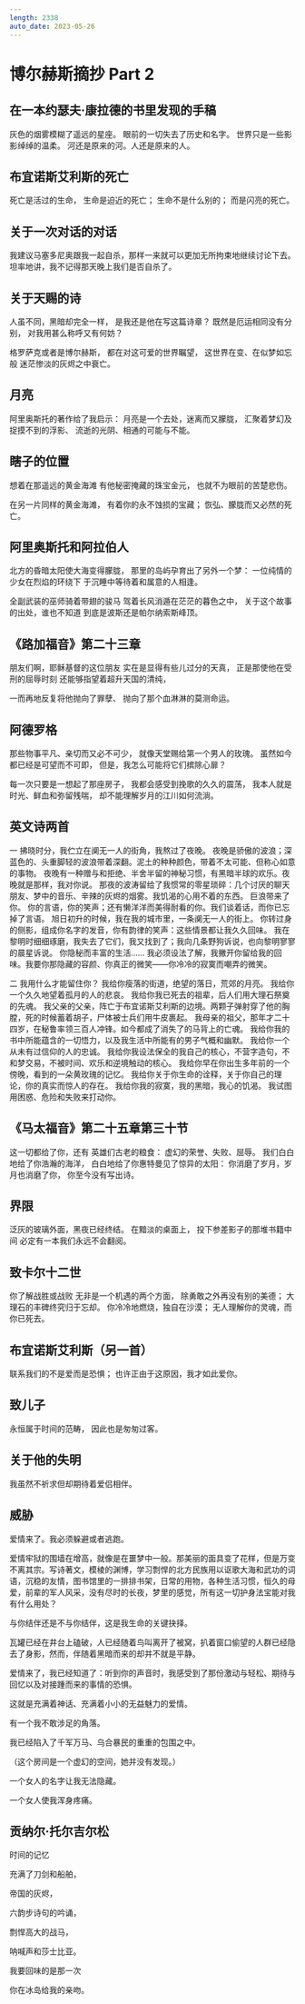 ```yaml
---
length: 2338
auto_date: 2023-05-26
---
```


# 博尔赫斯摘抄 Part 2

## 在一本约瑟夫·康拉德的书里发现的手稿

灰色的烟雾模糊了遥远的星座。
眼前的一切失去了历史和名字。
世界只是一些影影绰绰的温柔。
河还是原来的河。人还是原来的人。

## 布宜诺斯艾利斯的死亡

死亡是活过的生命，
生命是迫近的死亡；
生命不是什么别的；
而是闪亮的死亡。

## 关于一次对话的对话

我建议马塞多尼奥跟我一起自杀，那样一来就可以更加无所拘束地继续讨论下去。
坦率地讲，我不记得那天晚上我们是否自杀了。

## 关于天赐的诗

人虽不同，黑暗却完全一样，
是我还是他在写这篇诗章？
既然是厄运相同没有分别，
对我用甚么称呼又有何妨？

格罗萨克或者是博尔赫斯，
都在对这可爱的世界瞩望，
这世界在变、在似梦如忘般
迷茫惨淡的灰烬之中衰亡。

## 月亮

阿里奥斯托的著作给了我启示：
月亮是一个去处，迷离而又朦胧，
汇聚着梦幻及捉摸不到的浮影、
流逝的光阴、相通的可能与不能。

## 瞎子的位置

想着在那遥远的黄金海滩
有他秘密掩藏的珠宝金元，
也就不为眼前的苦楚悲伤。

在另一片同样的黄金海滩，
有着你的永不蚀损的宝藏；
恢弘、朦胧而又必然的死亡。

## 阿里奥斯托和阿拉伯人

北方的昏暗太阳使大海变得朦胧，
那里的岛屿孕育出了另外一个梦：
一位纯情的少女在烈焰的环绕下
于沉睡中等待着和属意的人相逢。

全副武装的巫师骑着带翅的骏马
驾着长风消遁在茫茫的暮色之中，
关于这个故事的出处，谁也不知道
到底是波斯还是帕尔纳索斯峰顶。

## 《路加福音》第二十三章

朋友们啊，耶稣基督的这位朋友
实在是显得有些儿过分的天真，
正是那使他在受刑的屈辱时刻
还能够指望着超升天国的清纯，

一而再地反复将他抛向了罪孽、
抛向了那个血淋淋的莫测命运。

## 阿德罗格

那些物事平凡、亲切而又必不可少，
就像天堂赐给第一个男人的玫瑰。
虽然如今都已经是可望而不可即，
但是，我怎么可能将它们摈除心扉？

每一次只要是一想起了那座房子，
我都会感受到挽歌的久久的震荡，
我本人就是时光、鲜血和弥留残喘，
却不能理解岁月的江川如何流淌。

## 英文诗两首

一
拂晓时分，我伫立在阒无一人的街角，我熬过了夜晚。
夜晚是骄傲的波浪；深蓝色的、头重脚轻的波浪带着深翻。泥土的种种颜色，带着不太可能、但称心如意的事物。
夜晚有一种赠与和拒绝、半舍半留的神秘习惯，有黑暗半球的欢乐。夜晚就是那样，我对你说。
那夜的波涛留给了我惯常的零星琐碎：几个讨厌的聊天朋友、梦中的音乐、辛辣的灰烬的烟雾。我饥渴的心用不着的东西。
巨浪带来了你。
你的言语，你的笑声；还有懒洋洋而美得耐看的你。我们谈着话，而你已忘掉了言语。
旭日初升的时候，我在我的城市里，一条阒无一人的街上。
你转过身的侧影，组成你名字的发音，你有韵律的笑声：这些情景都让我久久回味。
我在黎明时细细琢磨，我失去了它们，我又找到了；我向几条野狗诉说，也向黎明寥寥的晨星诉说。
你隐秘而丰富的生活……
我必须设法了解，我撇开你留给我的回味。我要你那隐藏的容颜、你真正的微笑——你冷冷的寂寞而嘲弄的微笑。

二
我用什么才能留住你？
我给你瘦落的街道，绝望的落日，荒郊的月亮。
我给你一个久久地望着孤月的人的悲哀。
我给你我已死去的祖辈，后人们用大理石祭奠的先魂。
我父亲的父亲，阵亡于布宜诺斯艾利斯的边境。两颗子弹射穿了他的胸膛，死的时候蓄着胡子，尸体被士兵们用牛皮裹起。
我母亲的祖父，那年才二十四岁，在秘鲁率领三百人冲锋。如今都成了消失了的马背上的亡魂。
我给你我的书中所能蕴含的一切悟力，以及我生活中所能有的男子气概和幽默。
我给你一个从未有过信仰的人的忠诚。
我给你我设法保全的我自己的核心，不营字造句，不和梦交易，不被时间、欢乐和逆境触动的核心。
我给你早在你出生多年前的一个傍晚，看到的一朵黄玫瑰的记忆。
我给你关于你生命的诠释，关于你自己的理论，你的真实而惊人的存在。
我给你我的寂寞，我的黑暗，我心的饥渴。
我试图用困惑、危险和失败来打动你。

## 《马太福音》第二十五章第三十节

这一切都给了你，还有
英雄们古老的粮食：
虚幻的荣誉、失败、屈辱。
我们白白地给了你浩瀚的海洋，
白白地给了你惠特曼见了惊异的太阳：
你消磨了岁月，岁月也消磨了你，
你至今没有写出诗。

## 界限

泛灰的玻璃外面，黑夜已经终结。
在黯淡的桌面上，
投下参差影子的那堆书籍中间
必定有一本我们永远不会翻阅。

## 致卡尔十二世

你了解战胜或战败
无非是一个机遇的两个方面，
除勇敢之外再没有别的美德；
大理石的丰碑终究归于忘却。
你冷冷地燃烧，独自在沙漠；
无人理解你的灵魂，而你已死去。

## 布宜诺斯艾利斯（另一首）

联系我们的不是爱而是恐惧；
也许正由于这原因，我才如此爱你。

## 致儿子

永恒属于时间的范畴，
因此也是匆匆过客。

## 关于他的失明

我虽然不祈求但却期待着爱侣相伴。

## 威胁

爱情来了。我必须躲避或者逃跑。

爱情牢狱的围墙在增高，就像是在噩梦中一般。那美丽的面具变了花样，但是万变不离其宗。写诗著文，模棱的渊博，学习剽悍的北方民族用以讴歌大海和武功的词语，沉稳的友情，图书馆里的一排排书架，日常的用物，各种生活习惯，恒久的母爱，前辈的军人风采，没有尽时的长夜，梦里的感觉，所有这一切护身法宝能对我有什么用处？

与你结伴还是不与你结伴，这是我生命的关键抉择。

瓦罐已经在井台上磕破，人已经随着鸟叫离开了被窝，扒着窗口偷望的人群已经隐去了身影，然而，伴随着黑暗而来的却并不就是平静。

爱情来了，我已经知道了：听到你的声音时，我感受到了那份激动与轻松、期待与回忆以及对接踵而来的事情的恐惧。

这就是充满着神话、充满着小小的无益魅力的爱情。

有一个我不敢涉足的角落。

我已经陷入了千军万马、乌合暴民的重重的包围之中。

（这个房间是一个虚幻的空间，她并没有发现。）

一个女人的名字让我无法隐藏。

一个女人使我浑身疼痛。

## 贡纳尔·托尔吉尔松

时间的记忆

充满了刀剑和船舶，

帝国的灰烬，

六韵步诗句的吟诵，

剽悍高大的战马，

呐喊声和莎士比亚。

我要回味的是那一次

你在冰岛给我的亲吻。

